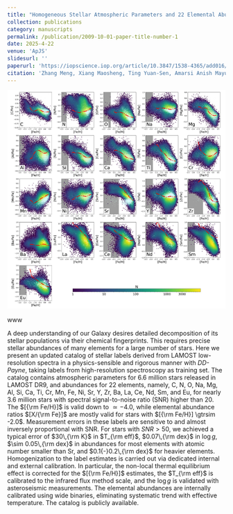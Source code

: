 ```yaml
---
title: "Homogeneous Stellar Atmospheric Parameters and 22 Elemental Abundances for FGK Stars Derived From LAMOST Low-resolution Spectra with DD-PAYNE"
collection: publications
category: manuscripts
permalink: /publication/2009-10-01-paper-title-number-1
date: 2025-4-22
venue: 'ApJS'
slidesurl: ''
paperurl: 'https://iopscience.iop.org/article/10.3847/1538-4365/add016/pdf'
citation: 'Zhang Meng, Xiang Maosheng, Ting Yuan-Sen, Amarsi Anish Mayur, Zhang Hua-Wei, Shi Jianrong, Yuan Haibo, Li Haining, <strong>Wang Jiahui</strong>, Wu Yaqian, Wu Tianmin, Mou Lanya, Yan Hong-Liang and Liu Jifeng, 2025, ApJS, 279, 5. doi:10.3847/1538-4365/add016'
---
```


![这是图片](../images/pub/zhang2.png)

www

A deep understanding of our Galaxy desires detailed decomposition of its stellar populations via their chemical fingerprints. This requires precise stellar abundances of many elements for a large number of stars. Here we present an updated catalog of stellar labels derived from LAMOST low-resolution spectra in a physics-sensible and rigorous manner with *DD-Payne*, taking labels from high-resolution spectroscopy as training set. The catalog contains atmospheric parameters for 6.6 million stars released in LAMOST DR9, and abundances for 22 elements, namely, C, N, O, Na, Mg, Al, Si, Ca, Ti, Cr, Mn, Fe, Ni, Sr, Y, Zr, Ba, La, Ce, Nd, Sm, and Eu, for nearly 3.6 million stars with spectral signal-to-noise ratio (SNR) higher than 20. The $[{\rm Fe/H}]$ is valid down to $\simeq -4.0$, while elemental abundance ratios $[X/{\rm Fe}]$ are mostly valid for stars with $[{\rm Fe/H}] \gtrsim -2.0$. Measurement errors in these labels are sensitive to and almost inversely proportional with SNR. For stars with $SNR > 50$, we achieved a typical error of $30\,{\rm K}$ in $T_{\rm eff}$, $0.07\,{\rm dex}$ in $\log g$, $\sim 0.05\,{\rm dex}$ in abundances for most elements with atomic number smaller than Sr, and $0.1{-}0.2\,{\rm dex}$ for heavier elements. Homogenization to the label estimates is carried out via dedicated internal and external calibration. In particular, the non-local thermal equilibrium effect is corrected for the $[{\rm Fe/H}]$ estimates, the $T_{\rm eff}$ is calibrated to the infrared flux method scale, and the $\log g$ is validated with asteroseismic measurements. The elemental abundances are internally calibrated using wide binaries, eliminating systematic trend with effective temperature. The catalog is publicly available.

